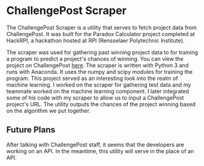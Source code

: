 # ChallengePost Scraper

The ChallengePost Scraper is a utility that serves to fetch project data from ChallengePost. It was built for the Paradox Calculator project completed at HackRPI, a hackathon hosted at RPI (Rensselaer Polytechnic Institute).

The scraper was used for gathering past winning project data to for training a program to predict a project's chances of winning. You can view the project on ChallengePost [here](http://challengepost.com/software/paradox-calculator). The scraper is written with Python 3 and runs with Anaconda. It uses the numpy and scipy modules for training the program. This project served as an interesting look into the realm of machine learning. I worked on the scraper for gathering test data and my teammate worked on the machine learning component. I later integrated some of his code with my scraper to allow us to input a ChallengePost project's URL. The utility outputs the chances of the project winning based on the algorithm we put together.

## Future Plans

After talking with ChallengePost staff, it seems that the developers are working on an API. In the meantime, this utility will serve in the place of an API.
